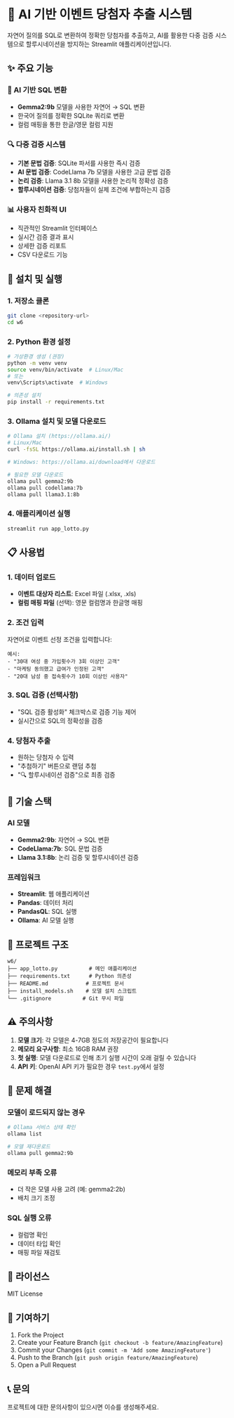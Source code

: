 # 🎉 AI 기반 이벤트 당첨자 추출 시스템

자연어 질의를 SQL로 변환하여 정확한 당첨자를 추출하고, AI를 활용한 다중 검증 시스템으로 할루시네이션을 방지하는 Streamlit 애플리케이션입니다.

## ✨ 주요 기능

### 🤖 AI 기반 SQL 변환
- **Gemma2:9b** 모델을 사용한 자연어 → SQL 변환
- 한국어 질의를 정확한 SQLite 쿼리로 변환
- 컬럼 매핑을 통한 한글/영문 컬럼 지원

### 🔍 다중 검증 시스템
- **기본 문법 검증**: SQLite 파서를 사용한 즉시 검증
- **AI 문법 검증**: CodeLlama 7b 모델을 사용한 고급 문법 검증
- **논리 검증**: Llama 3.1 8b 모델을 사용한 논리적 정확성 검증
- **할루시네이션 검증**: 당첨자들이 실제 조건에 부합하는지 검증

### 📊 사용자 친화적 UI
- 직관적인 Streamlit 인터페이스
- 실시간 검증 결과 표시
- 상세한 검증 리포트
- CSV 다운로드 기능

## 🚀 설치 및 실행

### 1. 저장소 클론
```bash
git clone <repository-url>
cd w6
```

### 2. Python 환경 설정
```bash
# 가상환경 생성 (권장)
python -m venv venv
source venv/bin/activate  # Linux/Mac
# 또는
venv\Scripts\activate  # Windows

# 의존성 설치
pip install -r requirements.txt
```

### 3. Ollama 설치 및 모델 다운로드
```bash
# Ollama 설치 (https://ollama.ai/)
# Linux/Mac
curl -fsSL https://ollama.ai/install.sh | sh

# Windows: https://ollama.ai/download에서 다운로드

# 필요한 모델 다운로드
ollama pull gemma2:9b
ollama pull codellama:7b
ollama pull llama3.1:8b
```

### 4. 애플리케이션 실행
```bash
streamlit run app_lotto.py
```

## 📋 사용법

### 1. 데이터 업로드
- **이벤트 대상자 리스트**: Excel 파일 (.xlsx, .xls)
- **컬럼 매핑 파일** (선택): 영문 컬럼명과 한글명 매핑

### 2. 조건 입력
자연어로 이벤트 선정 조건을 입력합니다:
```
예시:
- "30대 여성 중 가입횟수가 3회 이상인 고객"
- "마케팅 동의했고 급여가 인정된 고객"
- "20대 남성 중 접속횟수가 10회 이상인 사용자"
```

### 3. SQL 검증 (선택사항)
- "SQL 검증 활성화" 체크박스로 검증 기능 제어
- 실시간으로 SQL의 정확성을 검증

### 4. 당첨자 추출
- 원하는 당첨자 수 입력
- "추첨하기" 버튼으로 랜덤 추첨
- "🔍 할루시네이션 검증"으로 최종 검증

## 🔧 기술 스택

### AI 모델
- **Gemma2:9b**: 자연어 → SQL 변환
- **CodeLlama:7b**: SQL 문법 검증
- **Llama 3.1:8b**: 논리 검증 및 할루시네이션 검증

### 프레임워크
- **Streamlit**: 웹 애플리케이션
- **Pandas**: 데이터 처리
- **PandasQL**: SQL 실행
- **Ollama**: AI 모델 실행

## 📁 프로젝트 구조

```
w6/
├── app_lotto.py          # 메인 애플리케이션
├── requirements.txt      # Python 의존성
├── README.md            # 프로젝트 문서
├── install_models.sh    # 모델 설치 스크립트
└── .gitignore          # Git 무시 파일
```

## ⚠️ 주의사항

1. **모델 크기**: 각 모델은 4-7GB 정도의 저장공간이 필요합니다
2. **메모리 요구사항**: 최소 16GB RAM 권장
3. **첫 실행**: 모델 다운로드로 인해 초기 실행 시간이 오래 걸릴 수 있습니다
4. **API 키**: OpenAI API 키가 필요한 경우 `test.py`에서 설정

## 🐛 문제 해결

### 모델이 로드되지 않는 경우
```bash
# Ollama 서비스 상태 확인
ollama list

# 모델 재다운로드
ollama pull gemma2:9b
```

### 메모리 부족 오류
- 더 작은 모델 사용 고려 (예: gemma2:2b)
- 배치 크기 조정

### SQL 실행 오류
- 컬럼명 확인
- 데이터 타입 확인
- 매핑 파일 재검토

## 📄 라이선스

MIT License

## 🤝 기여하기

1. Fork the Project
2. Create your Feature Branch (`git checkout -b feature/AmazingFeature`)
3. Commit your Changes (`git commit -m 'Add some AmazingFeature'`)
4. Push to the Branch (`git push origin feature/AmazingFeature`)
5. Open a Pull Request

## 📞 문의

프로젝트에 대한 문의사항이 있으시면 이슈를 생성해주세요.
